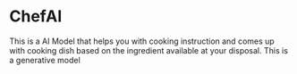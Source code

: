 # ChefAI
This is a AI Model that helps you with cooking instruction and comes up with cooking dish based on the ingredient available at your disposal. This is a generative model
